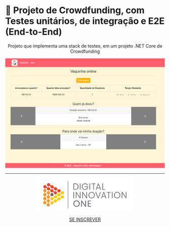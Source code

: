 # 🚀 Projeto de Crowdfunding, com Testes unitários, de integração e E2E (End-to-End)

<p align="center"> Projeto que implementa uma stack de testes, em um projeto .NET Core de Crowdfunding </p>

![print](docs/print-mvc.PNG)

<hr>

<p align="center">
  <img src="docs/dio-logo.png" width="300" />
 </p>
 <p align="center">
  <a href="https://digitalinnovation.one/sign-up?ref=H395IYS4Z6">SE INSCREVER</a>
 </p>

